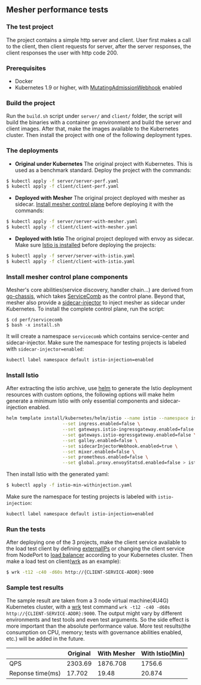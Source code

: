 ## Mesher performance tests

### The test project

The project contains a simple http server and client. User first makes a call to the client, then client requests for server, after the server responses, the client responses the user with http code 200.

### Prerequisites

- Docker
- Kubernetes 1.9 or higher, with [MutatingAdmissionWebhook](https://kubernetes.io/docs/reference/access-authn-authz/admission-controllers/#mutatingadmissionwebhook) enabled

### Build the project

Run the `build.sh` script under `server/` and `client/` folder, the script will build the binaries with a container go environment and build the server and client images. After that, make the images available to the Kubernetes cluster. Then install the project with one of the following deployment types.

### The deployments

- **Original under Kubernetes**
The original project with Kubernetes. This is used as a benchmark standard. Deploy the project with the commands:
```bash
$ kubectl apply -f server/server-perf.yaml
$ kubectl apply -f client/client-perf.yaml
```

- **Deployed with Mesher**
The original project deployed with mesher as sidecar. [Install mesher control plane](#install-mesher-control-plane-components) before deploying it with the commands:
```bash
$ kubectl apply -f server/server-with-mesher.yaml
$ kubectl apply -f client/client-with-mesher.yaml
```

- **Deployed with Istio**
The original project deployed with envoy as sidecar. Make sure [Istio is installed](#install-istio) before deploying the projects:
```bash
$ kubectl apply -f server/server-with-istio.yaml
$ kubectl apply -f client/client-with-istio.yaml
```

### Install mesher control plane components
Mesher's core abilities(service discovery, handler chain...) are derived from [go-chassis](https://github.com/go-chassis/go-chassis), which takes [ServiceComb](http://servicecomb.io) as the control plane. Beyond that, mesher also provide a [sidecar-injector](https://github.com/go-mesh/sidecar-injector) to inject mesher as sidecar under Kubernetes. To install the complete control plane, run the script:

```
$ cd perf/servicecomb
$ bash -x install.sh
```

It will create a namespace `servicecomb` which contains service-center and sidecar-injector. Make sure the namespace for testing projects is labeled with `sidecar-injector=enabled`:

```bash
kubectl label namespace default istio-injection=enabled
```

### Install Istio

After extracting the istio archive, use [helm](https://helm.sh/) to generate the Istio deployment resources with custom options, the following options will make helm generate a minimum Istio with only essential components and sidecar-injection enabled.
```bash
helm template install/kubernetes/helm/istio --name istio --namespace istio-system \
                     --set ingress.enabled=false \
                     --set gateways.istio-ingressgateway.enabled=false \
                     --set gateways.istio-egressgateway.enabled=false \
                     --set galley.enabled=false \
                     --set sidecarInjectorWebhook.enabled=true \
                     --set mixer.enabled=false \
                     --set prometheus.enabled=false \
                     --set global.proxy.envoyStatsd.enabled=false > istio-min-withinjection.yaml
```

Then install Istio with the generated yaml:
```bash
$ kubectl apply -f istio-min-withinjection.yaml
```

Make sure the namespace for testing projects is labeled with `istio-injection`:
```bash
kubectl label namespace default istio-injection=enabled
```

### Run the tests
After deploying one of the 3 projects, make the client service available to the load test client by defining [externalIPs](https://kubernetes.io/docs/concepts/services-networking/service/#external-ips) or changing the client service from NodePort to [load balancer](https://kubernetes.io/docs/concepts/services-networking/service/#loadbalancer) according to your Kubernetes cluster. Then make a load test on client([wrk](https://github.com/wg/wrk) as an example):
```bash
$ wrk -t12 -c40 -d60s http://{CLIENT-SERVICE-ADDR}:9000
```



### Sample test results

The sample result are taken from a 3 node virtual machine(4U4G) Kubernetes cluster, with a [wrk](https://github.com/wg/wrk) test command `wrk -t12 -c40 -d60s http://{CLIENT-SERVICE-ADDR}:9000`. The output might vary by different environments and test tools and even test arguments. So the side effect is more important than the absolute performance value. More test results(the consumption on CPU, memory; tests with governance abilities enabled, etc.) will be added in the future.

|                  | Original | With Mesher | With Istio(Min) |
| ---------------- | -------- | ----------- | --------------- |
| QPS              | 2303.69  | 1876.708    | 1756.6          |
| Reponse time(ms) | 17.702   | 19.48       | 20.874          |

